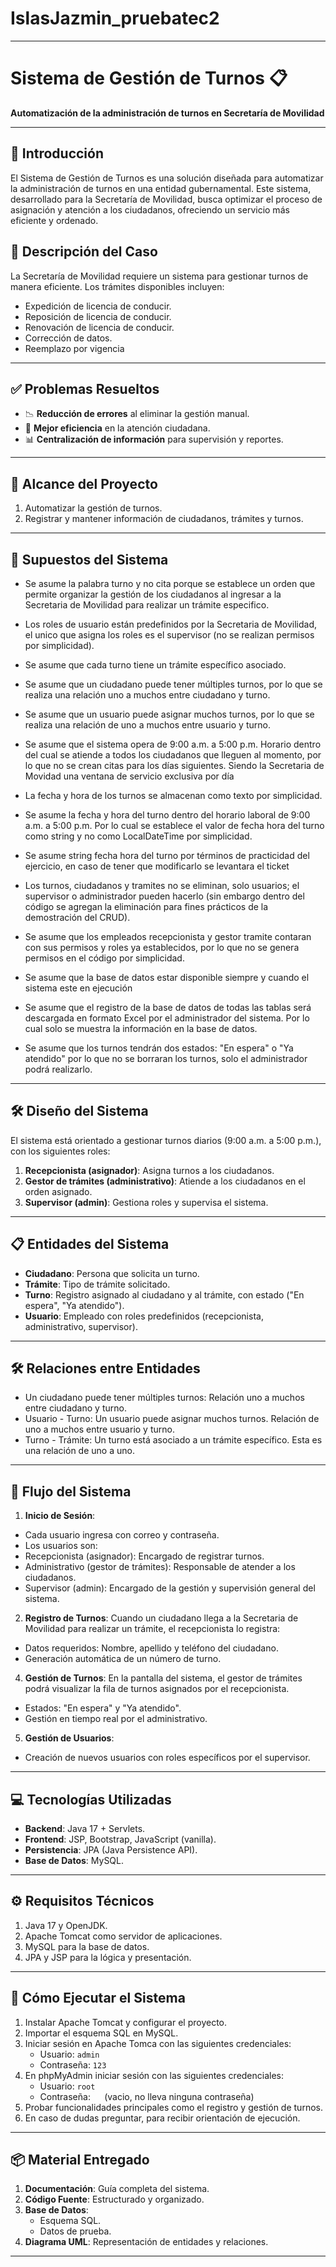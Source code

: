 # IslasJazmin_pruebatec2
---
# Sistema de Gestión de Turnos 📋
**Automatización de la administración de turnos en Secretaría de Movilidad**

---
## 🌟 **Introducción**
El Sistema de Gestión de Turnos es una solución diseñada para automatizar la administración de turnos en una entidad gubernamental. Este sistema, desarrollado para la Secretaría de Movilidad, busca optimizar el proceso de asignación y atención a los ciudadanos, ofreciendo un servicio más eficiente y ordenado.

## 📝 **Descripción del Caso**
La Secretaría de Movilidad requiere un sistema para gestionar turnos de manera eficiente. Los trámites disponibles incluyen:
- Expedición de licencia de conducir.
- Reposición de licencia de conducir.
- Renovación de licencia de conducir.
- Corrección de datos.
- Reemplazo por vigencia

---
## ✅ **Problemas Resueltos**
- 📉 **Reducción de errores** al eliminar la gestión manual.
- 🚀 **Mejor eficiencia** en la atención ciudadana.
- 📊 **Centralización de información** para supervisión y reportes.

---
## 🎯 **Alcance del Proyecto**
1. Automatizar la gestión de turnos.
2. Registrar y mantener información de ciudadanos, trámites y turnos.

---
## 📝 **Supuestos del Sistema**
- Se asume la palabra turno y no cita porque se establece un orden que permite organizar la gestión de los ciudadanos al ingresar a la Secretaria de Movilidad para realizar un trámite especifico.
  
- Los roles de usuario están predefinidos por la Secretaria de Movilidad, el unico que asigna los roles es el supervisor (no se realizan permisos por simplicidad).
  
- Se asume que cada turno tiene un trámite específico asociado.
  
- Se asume que un ciudadano puede tener múltiples turnos, por lo que se realiza una relación uno a muchos entre ciudadano y turno.
  
- Se asume que un usuario puede asignar muchos turnos, por lo que se realiza una relación de uno a muchos entre usuario y turno.
  
- Se asume que el sistema opera de 9:00 a.m. a 5:00 p.m. Horario dentro del cual se atiende a todos los ciudadanos que lleguen al momento, por lo que no se crean citas para los días siguientes. Siendo la Secretaria de Movidad una ventana de servicio exclusiva por día
  
- La fecha y hora de los turnos se almacenan como texto por simplicidad.
  
- Se asume la fecha y hora del turno dentro del horario laboral de 9:00 a.m. a 5:00 p.m. Por lo cual se establece el valor de fecha hora del turno como string y no como LocalDateTime por simplicidad.
  
- Se asume string fecha hora del turno por términos de practicidad del ejercicio, en caso de tener que modificarlo se levantara el ticket
  
- Los turnos, ciudadanos y tramites no se eliminan, solo usuarios; el supervisor o administrador pueden hacerlo (sin embargo dentro del código se agregan la eliminación para fines prácticos de la demostración del CRUD).
  
- Se asume que los empleados recepcionista y gestor tramite contaran con sus permisos y roles ya establecidos, por lo que no se genera permisos en el código por simplicidad.
  
- Se asume que la base de datos estar disponible siempre y cuando el sistema este en ejecución
  
- Se asume que el registro de la base de datos de todas las tablas será descargada en formato Excel por el administrador del sistema. Por lo cual solo se muestra la información en la base de datos.
  
- Se asume que los turnos tendrán dos estados: "En espera" o "Ya atendido" por lo que no se borraran los turnos, solo el administrador podrá realizarlo.

---
## 🛠️ **Diseño del Sistema**
El sistema está orientado a gestionar turnos diarios (9:00 a.m. a 5:00 p.m.), con los siguientes roles:

1. **Recepcionista (asignador)**: Asigna turnos a los ciudadanos.
2. **Gestor de trámites (administrativo)**: Atiende a los ciudadanos en el orden asignado.
3. **Supervisor (admin)**: Gestiona roles y supervisa el sistema.

---
## 📋 **Entidades del Sistema**
- **Ciudadano**: Persona que solicita un turno.
- **Trámite**: Tipo de trámite solicitado.
- **Turno**: Registro asignado al ciudadano y al trámite, con estado ("En espera", "Ya atendido").
- **Usuario**: Empleado con roles predefinidos (recepcionista, administrativo, supervisor).

---
## 🛠️ **Relaciones entre Entidades**
-	Un ciudadano puede tener múltiples turnos: Relación uno a muchos entre ciudadano y turno.
-	Usuario - Turno: Un usuario puede asignar muchos turnos. Relación de uno a muchos entre usuario y turno.
-	Turno - Trámite: Un turno está asociado a un trámite específico. Esta es una relación de uno a uno.

---
## 🔄 **Flujo del Sistema**
1. **Inicio de Sesión**:
- Cada usuario ingresa con correo y contraseña.
- Los usuarios son:
- Recepcionista (asignador): Encargado de registrar turnos.
- Administrativo (gestor de trámites): Responsable de atender a los ciudadanos.
- Supervisor (admin): Encargado de la gestión y supervisión general del sistema.

2. **Registro de Turnos**:
Cuando un ciudadano llega a la Secretaria de Movilidad para realizar un trámite, el recepcionista lo registra:
- Datos requeridos: Nombre, apellido y teléfono del ciudadano.
- Generación automática de un número de turno.
4. **Gestión de Turnos**:
En la pantalla del sistema, el gestor de trámites podrá visualizar la fila de turnos asignados por el recepcionista.
- Estados: "En espera" y "Ya atendido".
- Gestión en tiempo real por el administrativo.
5. **Gestión de Usuarios**:
- Creación de nuevos usuarios con roles específicos por el supervisor.

---
## 💻 **Tecnologías Utilizadas**
- **Backend**: Java 17 + Servlets.
- **Frontend**: JSP, Bootstrap, JavaScript (vanilla).
- **Persistencia**: JPA (Java Persistence API).
- **Base de Datos**: MySQL.

---
## ⚙️ **Requisitos Técnicos**
1. Java 17 y OpenJDK.
2. Apache Tomcat como servidor de aplicaciones.
3. MySQL para la base de datos.
4. JPA y JSP para la lógica y presentación.

---
## 🚀 **Cómo Ejecutar el Sistema**
1. Instalar Apache Tomcat y configurar el proyecto.
2. Importar el esquema SQL en MySQL.
3. Iniciar sesión en Apache Tomca con las siguientes credenciales:
   - Usuario: `admin`
   - Contraseña: `123`
4. En phpMyAdmin iniciar sesión con las siguientes credenciales:
   - Usuario: `root`
   - Contraseña: `  ` (vacio, no lleva ninguna contraseña)
6.  Probar funcionalidades principales como el registro y gestión de turnos.
7.  En caso de dudas preguntar, para recibir orientación de ejecución.
---
## 📦 **Material Entregado**
1. **Documentación**: Guía completa del sistema.
2. **Código Fuente**: Estructurado y organizado.
3. **Base de Datos**: 
   - Esquema SQL.
   - Datos de prueba.
4. **Diagrama UML**: Representación de entidades y relaciones.

---
